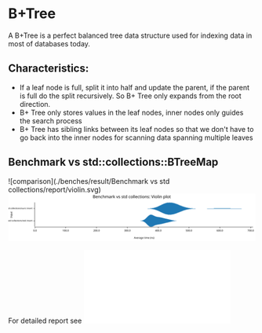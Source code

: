 # B+Tree

A B+Tree is a perfect balanced tree data structure used for indexing data in most
of databases today.


## Characteristics:
- If a leaf node is full, split it into half and update the parent, if the parent is full
do the split recursively. So B+ Tree only expands from the root direction.
- B+ Tree only stores values in the leaf nodes, inner nodes only guides the
search process
- B+ Tree has sibling links between its leaf nodes so that we don't have
to go back into the inner nodes for scanning data spanning multiple leaves


## Benchmark vs std::collections::BTreeMap
![comparison](./benches/result/Benchmark vs std collections/report/violin.svg)
<img src="./benches/result/Benchmark vs std collections/report/violin.svg">

For detailed report see ![Report](benches/result/report/index.html)
